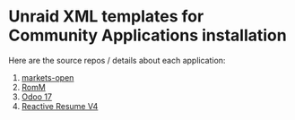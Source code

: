 # Unraid XML templates for Community Applications installation

Here are the source repos / details about each application:
1. [markets-open](https://github.com/Eurotimmy/markets-open)
2. [RomM](https://github.com/rommapp/romm)
3. [Odoo 17](https://hub.docker.com/_/odoo/)
4. [Reactive Resume V4](https://github.com/AmruthPillai/Reactive-Resume)
